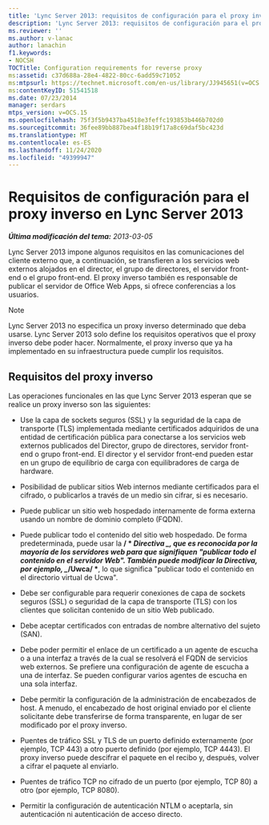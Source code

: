 ```yaml
---
title: 'Lync Server 2013: requisitos de configuración para el proxy inverso'
description: 'Lync Server 2013: requisitos de configuración para el proxy inverso.'
ms.reviewer: ''
ms.author: v-lanac
author: lanachin
f1.keywords:
- NOCSH
TOCTitle: Configuration requirements for reverse proxy
ms:assetid: c37d688a-28e4-4822-80cc-6add59c71052
ms:mtpsurl: https://technet.microsoft.com/en-us/library/JJ945651(v=OCS.15)
ms:contentKeyID: 51541518
ms.date: 07/23/2014
manager: serdars
mtps_version: v=OCS.15
ms.openlocfilehash: 75f3f5b9437ba4518e3feffc193853b446b702d0
ms.sourcegitcommit: 36fee89bb887bea4f18b19f17a8c69daf5bc423d
ms.translationtype: MT
ms.contentlocale: es-ES
ms.lasthandoff: 11/24/2020
ms.locfileid: "49399947"
---
```

# <a name="configuration-requirements-for-reverse-proxy-in-lync-server-2013"></a>Requisitos de configuración para el proxy inverso en Lync Server 2013

<div data-xmlns="http://www.w3.org/1999/xhtml">

<div class="topic" data-xmlns="http://www.w3.org/1999/xhtml" data-msxsl="urn:schemas-microsoft-com:xslt" data-cs="https://msdn.microsoft.com/">

<div data-asp="https://msdn2.microsoft.com/asp">



</div>

<div id="mainSection">

<div id="mainBody">

<span> </span>

_**Última modificación del tema:** 2013-03-05_

Lync Server 2013 impone algunos requisitos en las comunicaciones del cliente externo que, a continuación, se transfieren a los servicios web externos alojados en el director, el grupo de directores, el servidor front-end o el grupo front-end. El proxy inverso también es responsable de publicar el servidor de Office Web Apps, si ofrece conferencias a los usuarios.

<div>


> [!NOTE]  
> Lync Server 2013 no especifica un proxy inverso determinado que deba usarse. Lync Server 2013 solo define los requisitos operativos que el proxy inverso debe poder hacer. Normalmente, el proxy inverso que ya ha implementado en su infraestructura puede cumplir los requisitos.



</div>

<div>

## <a name="reverse-proxy-requirements"></a>Requisitos del proxy inverso

Las operaciones funcionales en las que Lync Server 2013 esperan que se realice un proxy inverso son las siguientes:

  - Use la capa de sockets seguros (SSL) y la seguridad de la capa de transporte (TLS) implementada mediante certificados adquiridos de una entidad de certificación pública para conectarse a los servicios web externos publicados del Director, grupo de directores, servidor front-end o grupo front-end. El director y el servidor front-end pueden estar en un grupo de equilibrio de carga con equilibradores de carga de hardware.

  - Posibilidad de publicar sitios Web internos mediante certificados para el cifrado, o publicarlos a través de un medio sin cifrar, si es necesario.

  - Puede publicar un sitio web hospedado internamente de forma externa usando un nombre de dominio completo (FQDN).

  - Puede publicar todo el contenido del sitio web hospedado. De forma predeterminada, puede usar la **/ \* *Directiva _, que es reconocida por la mayoría de los servidores web para que signifiquen "publicar todo el contenido en el servidor Web". También puede modificar la Directiva, por ejemplo, _*/Uwca/ \***, lo que significa "publicar todo el contenido en el directorio virtual de Ucwa".

  - Debe ser configurable para requerir conexiones de capa de sockets seguros (SSL) o seguridad de la capa de transporte (TLS) con los clientes que solicitan contenido de un sitio Web publicado.

  - Debe aceptar certificados con entradas de nombre alternativo del sujeto (SAN).

  - Debe poder permitir el enlace de un certificado a un agente de escucha o a una interfaz a través de la cual se resolverá el FQDN de servicios web externos. Se prefiere una configuración de agente de escucha a una de interfaz. Se pueden configurar varios agentes de escucha en una sola interfaz.

  - Debe permitir la configuración de la administración de encabezados de host. A menudo, el encabezado de host original enviado por el cliente solicitante debe transferirse de forma transparente, en lugar de ser modificado por el proxy inverso.

  - Puentes de tráfico SSL y TLS de un puerto definido externamente (por ejemplo, TCP 443) a otro puerto definido (por ejemplo, TCP 4443). El proxy inverso puede descifrar el paquete en el recibo y, después, volver a cifrar el paquete al enviarlo.

  - Puentes de tráfico TCP no cifrado de un puerto (por ejemplo, TCP 80) a otro (por ejemplo, TCP 8080).

  - Permitir la configuración de autenticación NTLM o aceptarla, sin autenticación ni autenticación de acceso directo.

</div>

</div>

<span> </span>

</div>

</div>

</div>

